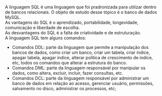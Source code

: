 A linguagem SQL é uma linguagem que foi pradronizada para utilizar dentro de bancos relacionais. O objeto de estudo desse tópico é o banco de dados MySQL.<br>
As vantagens do SQL é o aprendizado, portabilidade, longevidade, comunicação e liberdade de escolha.<br>
As desvantagens do SQL é a falta de criatividade e de estruturação.<br>
A linguagem SQL tem alguns comandos:
- Comandos DDL: parte da linguagem que permite a manipulação dos bancos de dados, como criar um banco, criar um tabela, criar indice, apagar tabela, apagar indice, alterar politica de crescimento de indice, etc, todos os comandos que alterar a estrutura do banco.
- Comandos DML: parte da linguagem responsável por manipular os dados, como altera, excluir, incluir, fazer consultas, etc.
- Comandos DCL: parte da linguagem responsável por administrar um banco de dados em relação ao acesso, gerenciar usuário, permissões, salvamento no disco, administrar os processos, etc;